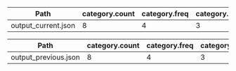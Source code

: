 | Path                | category.count   | category.freq   | category.unique   | price.25%   | price.50%   | price.75%   | price.count   | price.max   | price.mean   | price.min   | price.std   | product_id.count   | product_id.freq   | product_id.unique   | volume.25%   | volume.50%   | volume.75%   | volume.count   | volume.max   | volume.mean   | volume.min   | volume.std   |
|---------------------|------------------|-----------------|-------------------|-------------|-------------|-------------|---------------|-------------|--------------|-------------|-------------|--------------------|-------------------|---------------------|--------------|--------------|--------------|----------------|--------------|---------------|--------------|--------------|
| output_current.json | 8                | 4               | 3                 | 1.1875      | 1.3         | 1.4         | 8.0           | 1.5         | 1.29375      | 1.1         | 0.13999     | 8                  | 4                 | 3                   | 17.0         | 24.0         | 29.75        | 8.0            | 50.0         | 24.75         | 5.0          | 13.82286     |

| Path                 | category.count   | category.freq   | category.unique   | price.25%   | price.50%   | price.75%   | price.count   | price.max   | price.mean   | price.min   | price.std   | product_id.count   | product_id.freq   | product_id.unique   | volume.25%   | volume.50%   | volume.75%   | volume.count   | volume.max   | volume.mean   | volume.min   | volume.std   |
|----------------------|------------------|-----------------|-------------------|-------------|-------------|-------------|---------------|-------------|--------------|-------------|-------------|--------------------|-------------------|---------------------|--------------|--------------|--------------|----------------|--------------|---------------|--------------|--------------|
| output_previous.json | 8                | 4               | 3                 | 1.1875      | 1.3         | 1.4         | 8.0           | 1.5         | 1.29375      | 1.1         | 0.13999     | 8                  | 4                 | 3                   | 17.0         | 24.0         | 29.75        | 8.0            | 50.0         | 24.75         | 5.0          | 13.82286     |

